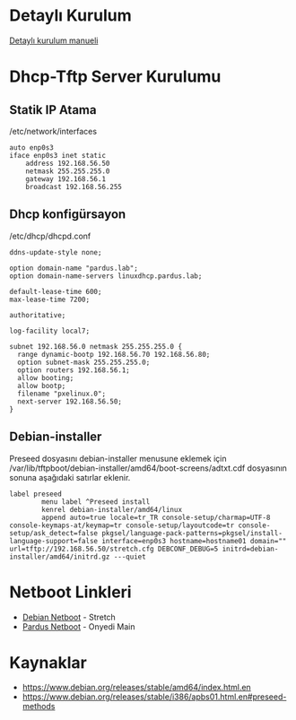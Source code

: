 # Detaylı Kurulum
[Detaylı kurulum manueli](Kurulum.odt)

# Dhcp-Tftp Server Kurulumu
## Statik IP Atama
/etc/network/interfaces
```
auto enp0s3
iface enp0s3 inet static
	address 192.168.56.50
	netmask 255.255.255.0
	gateway 192.168.56.1
	broadcast 192.168.56.255
```
## Dhcp konfigürsayon
/etc/dhcp/dhcpd.conf
```
ddns-update-style none;

option domain-name "pardus.lab";
option domain-name-servers linuxdhcp.pardus.lab;

default-lease-time 600;
max-lease-time 7200;

authoritative;

log-facility local7;

subnet 192.168.56.0 netmask 255.255.255.0 {
  range dynamic-bootp 192.168.56.70 192.168.56.80;
  option subnet-mask 255.255.255.0;
  option routers 192.168.56.1;
  allow booting;
  allow bootp;
  filename "pxelinux.0";
  next-server 192.168.56.50;
}
```
## Debian-installer
  Preseed dosyasını debian-installer menusune eklemek için /var/lib/tftpboot/debian-installer/amd64/boot-screens/adtxt.cdf dosyasının sonuna aşağıdaki satırlar eklenir.
```
label preseed
        menu label ^Preseed install
        kenrel debian-installer/amd64/linux
        append auto=true locale=tr_TR console-setup/charmap=UTF-8 console-keymaps-at/keymap=tr console-setup/layoutcode=tr console-setup/ask_detect=false pkgsel/language-pack-patterns=pkgsel/install-language-support=false interface=enp0s3 hostname=hostname01 domain="" url=tftp://192.168.56.50/stretch.cfg DEBCONF_DEBUG=5 initrd=debian-installer/amd64/initrd.gz ---quiet
```
# Netboot Linkleri
* [Debian Netboot](http://ftp.nl.debian.org/debian/dists/stretch/main/installer-amd64/current/images/netboot/netboot.tar.gz) - Stretch
* [Pardus Netboot](http://depo.pardus.org.tr/pardus/dists/onyedi/main/installer-amd64/current/images/netboot/netboot.tar.gz) - Onyedi Main
# Kaynaklar
* https://www.debian.org/releases/stable/amd64/index.html.en
* https://www.debian.org/releases/stable/i386/apbs01.html.en#preseed-methods
